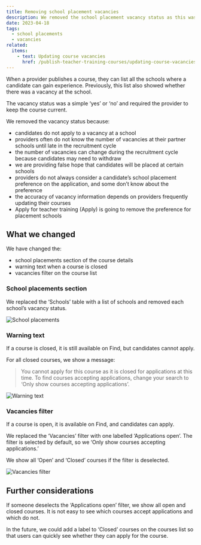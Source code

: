 ```yaml
---
title: Removing school placement vacancies
description: We removed the school placement vacancy status as this was misleading for candidates
date: 2023-04-18
tags:
  - school placements
  - vacancies
related:
  items:
    - text: Updating course vacancies
      href: /publish-teacher-training-courses/updating-course-vacancies/
---
```


When a provider publishes a course, they can list all the schools where a candidate can gain experience. Previously, this list also showed whether there was a vacancy at the school.

The vacancy status was a simple ‘yes’ or ‘no’ and required the provider to keep the course current.

We removed the vacancy status because:

- candidates do not apply to a vacancy at a school
- providers often do not know the number of vacancies at their partner schools until late in the recruitment cycle
- the number of vacancies can change during the recruitment cycle because candidates may need to withdraw
- we are providing false hope that candidates will be placed at certain schools
- providers do not always consider a candidate’s school placement preference on the application, and some don’t know about the preference
- the accuracy of vacancy information depends on providers frequently updating their courses
- Apply for teacher training (Apply) is going to remove the preference for placement schools

## What we changed

We have changed the:

- school placements section of the course details
- warning text when a course is closed
- vacancies filter on the course list

### School placements section

We replaced the ‘Schools’ table with a list of schools and removed each school’s vacancy status.

![School placements](school-placements.png "School placements")

### Warning text

If a course is closed, it is still available on Find, but candidates cannot apply.

For all closed courses, we show a message:

> You cannot apply for this course as it is closed for applications at this time. To find courses accepting applications, change your search to ‘Only show courses accepting applications’.

![Warning text](warning-text.png "Warning text")

### Vacancies filter

If a course is open, it is available on Find, and candidates can apply.

We replaced the ‘Vacancies’ filter with one labelled ‘Applications open’. The filter is selected by default, so we ‘Only show courses accepting applications.’

We show all ‘Open’ and ‘Closed’ courses if the filter is deselected.

![Vacancies filter](vacancies-filter.png "Vacancies filter")

## Further considerations

If someone deselects the ‘Applications open’ filter, we show all open and closed courses. It is not easy to see which courses accept applications and which do not.

In the future, we could add a label to ‘Closed’ courses on the courses list so that users can quickly see whether they can apply for the course.
